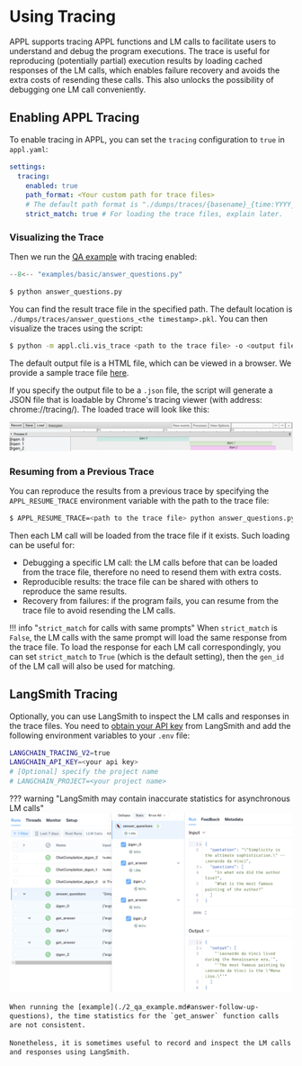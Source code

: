 # Using Tracing

APPL supports tracing APPL functions and LM calls to facilitate users to understand and debug the program executions. The trace is useful for reproducing (potentially partial) execution results by loading cached responses of the LM calls, which enables failure recovery and avoids the extra costs of resending these calls. This also unlocks the possibility of debugging one LM call conveniently.

## Enabling APPL Tracing

To enable tracing in APPL, you can set the `tracing` configuration to `true` in `appl.yaml`:

```yaml title="appl.yaml"
settings:
  tracing:
    enabled: true
    path_format: <Your custom path for trace files>
    # The default path format is "./dumps/traces/{basename}_{time:YYYY_MM_DD__HH_mm_ss}"
    strict_match: true # For loading the trace files, explain later.
```

### Visualizing the Trace
Then we run the [QA example](./2_qa_example.md#answer-follow-up-questions) with tracing enabled:

```python linenums="1" title="answer_questions.py"
--8<-- "examples/basic/answer_questions.py"
```

```bash
$ python answer_questions.py
```

You can find the result trace file in the specified path. The default location is `./dumps/traces/answer_questions_<the timestamp>.pkl`.
You can then visualize the traces using the script:

```bash
$ python -m appl.cli.vis_trace <path to the trace file> -o <output file>
```

The default output file is a HTML file, which can be viewed in a browser. We provide a sample trace file [here](../_assets/tracing/example_trace.html).

If you specify the output file to be a `.json` file, the script will generate a JSON file that is loadable by Chrome's tracing viewer (with address: chrome://tracing/). The loaded trace will look like this:

![Chrome Trace Viewer](../_assets/tracing/chrome_viewer.png)

### Resuming from a Previous Trace

You can reproduce the results from a previous trace by specifying the `APPL_RESUME_TRACE` environment variable with the path to the trace file:

```bash
$ APPL_RESUME_TRACE=<path to the trace file> python answer_questions.py
```

Then each LM call will be loaded from the trace file if it exists. Such loading can be useful for:

- Debugging a specific LM call: the LM calls before that can be loaded from the trace file, therefore no need to resend them with extra costs.
- Reproducible results: the trace file can be shared with others to reproduce the same results.
- Recovery from failures: if the program fails, you can resume from the trace file to avoid resending the LM calls.

!!! info "`strict_match` for calls with same prompts"
    When `strict_match` is `False`, the LM calls with the same prompt will load the same response from the trace file. To load the response for each LM call correspondingly, you can set `strict_match` to `True` (which is the default setting), then the `gen_id` of the LM call will also be used for matching.

## LangSmith Tracing

Optionally, you can use LangSmith to inspect the LM calls and responses in the trace files. You need to [obtain your API key](https://smith.langchain.com/settings) from LangSmith and add the following environment variables to your `.env` file:

```bash title=".env"
LANGCHAIN_TRACING_V2=true
LANGCHAIN_API_KEY=<your api key>
# [Optional] specify the project name
# LANGCHAIN_PROJECT=<your project name>
```

??? warning "LangSmith may contain inaccurate statistics for asynchronous LM calls"
    ![Langsmith](../_assets/tracing/langsmith.png)
    
    When running the [example](./2_qa_example.md#answer-follow-up-questions), the time statistics for the `get_answer` function calls are not consistent.

    Nonetheless, it is sometimes useful to record and inspect the LM calls and responses using LangSmith.
